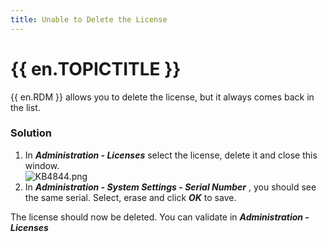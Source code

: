 ```yaml
---
title: Unable to Delete the License
---
```

# {{ en.TOPICTITLE }}
{{ en.RDM }} allows you to delete the license, but it always comes back in the list.
### Solution
1. In ***Administration - Licenses*** select the license, delete it and close this window.  
![KB4844.png](/img/en/kb/KB4844.png)
1. In ***Administration - System Settings - Serial Number*** , you should see the same serial. Select, erase and click ***OK*** to save.  

The license should now be deleted. You can validate in ***Administration - Licenses***

